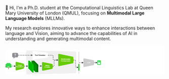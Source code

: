 

👋 Hi, I'm a Ph.D. student at the Computational Linguistics Lab at Queen Mary University of London (QMUL), focusing on **Multimodal Large Language Models** (MLLMs). 

My research explores innovative ways to enhance interactions between language and Vision, aiming to advance the capabilities of AI in understanding and generating multimodal content.

<div>
  <picture><source media="(prefers-color-scheme: dark)" srcset="./assets/rp_night.svg" /><source media="(prefers-color-scheme: light)" srcset="./assets/rp.svg" /><img src="./assets/rp.svg"  width="60%"/></picture><img src="./github-metrics/isocalendar.svg" width="40%">
</div>

